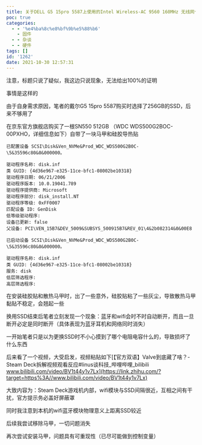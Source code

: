 ```yaml
---
title: 关于DELL G5 15pro 5587上使用的Intel Wireless-AC 9560 160MHz 无线网卡疑似电磁干扰提示
poc: true
categories:
  - - '%e4%ba%8c%e8%bf%9b%e5%88%b6'
    - 固件
  - - 杂谈
  - - 硬件
tags: []
id: '1262'
date: 2021-10-30 12:57:31
---
```


注意，标题只说了疑似，我这边只说现象，无法给出100%的证明

事情是这样的

由于自身需求原因，笔者的戴尔G5 15pro 5587购买时选择了256GB的SSD，后来不够用了

在京东官方旗舰店购买了一根SN550 512GB （WDC WDS500G2BOC- 00PXHO，详细信息如下）自带了一块马甲和硅胶导热贴

```
已配置设备 SCSI\Disk&Ven_NVMe&Prod_WDC_WDS500G2B0C-\5&35596c80&0&000000。

驱动程序名称: disk.inf
类 GUID: {4d36e967-e325-11ce-bfc1-08002be10318}
驱动程序日期: 06/21/2006
驱动程序版本: 10.0.19041.789
驱动程序提供商: Microsoft
驱动程序部分: disk_install.NT
驱动程序等级: 0xFF0007
匹配设备 ID: GenDisk
低等级驱动程序: 
设备已更新: false
父设备: PCI\VEN_15B7&DEV_5009&SUBSYS_500915B7&REV_01\4&2b082314&0&00E8

已启动设备 SCSI\Disk&Ven_NVMe&Prod_WDC_WDS500G2B0C-\5&35596c80&0&000000。

驱动程序名称: disk.inf
类 GUID: {4d36e967-e325-11ce-bfc1-08002be10318}
服务: disk
低层筛选程序: 
高层筛选程序: 
```

在安装硅胶贴和散热马甲时，出了一些意外，硅胶贴粘了一些灰尘，导致散热马甲黏贴不稳定，会翘起一些

换用SSD结束后笔者立刻发现一个现象：蓝牙和wifi会时不时自动断开，而且一旦断开必定是同时断开（具体表现为蓝牙耳机和网络同时消失）

一开始笔者只是以为更换SSD时不小心摸到了哪个电阻电容什么的，导致损坏了什么东西

后来看了一个视频，大受启发，视频粘贴如下[【官方双语】Valve到底藏了啥？- Steam Deck拆解视频观看反应#linus谈科技\_哔哩哔哩\_bilibili​www.bilibili.com/video/BV1t44y1v7Lx](https://link.zhihu.com/?target=https%3A//www.bilibili.com/video/BV1t44y1v7Lx)

大致内容为：Steam Deck游戏机内部，wifi模块与SSD间隔很近，互相之间有干扰，官方提示务必盖好屏蔽罩

同时我注意到本机的wifi蓝牙模块物理意义上距离SSD较近

后续我尝试移除马甲，一切问题消失

再次尝试安装马甲，问题具有可重现性（已尽可能做到控制变量）